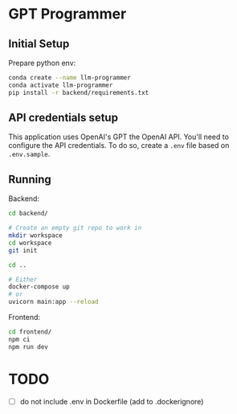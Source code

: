 # GPT Programmer

## Initial Setup

Prepare python env:
```sh
conda create --name llm-programmer
conda activate llm-programmer
pip install -r backend/requirements.txt
```

## API credentials setup

This application uses OpenAI's GPT the OpenAI API.
You'll need to configure the API credentials.
To do so, create a `.env` file based on `.env.sample`.

## Running

Backend:
```sh
cd backend/

# Create an empty git repo to work in
mkdir workspace
cd workspace
git init

cd ..

# Either
docker-compose up
# or
uvicorn main:app --reload
```

Frontend:
```sh
cd frontend/
npm ci
npm run dev
```

# TODO

- [ ] do not include .env in Dockerfile (add to .dockerignore)